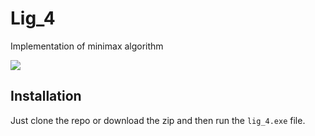 # Lig_4

Implementation of minimax algorithm

<a href="https://asciinema.org/a/AFmCYonN1nBERGUhJf6o3hjtl" target="_blank"><img src="https://asciinema.org/a/AFmCYonN1nBERGUhJf6o3hjtl.svg" /></a>

## Installation

Just clone the repo or download the zip and then run the `lig_4.exe` file.
